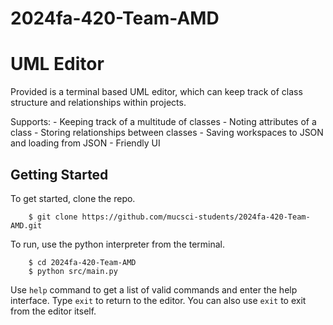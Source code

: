 # 2024fa-420-Team-AMD

# UML Editor

Provided is a terminal based UML editor, which can keep track of class structure and relationships within projects.

Supports:
    - Keeping track of a multitude of classes
    - Noting attributes of a class
    - Storing relationships between classes
    - Saving workspaces to JSON and loading from JSON
    - Friendly UI

## Getting Started

To get started, clone the repo.

```console
    $ git clone https://github.com/mucsci-students/2024fa-420-Team-AMD.git
```

To run, use the python interpreter from the terminal.

```console
    $ cd 2024fa-420-Team-AMD
    $ python src/main.py
```

Use `help` command to get a list of valid commands and enter the help interface. Type `exit` to return to the editor. You can also use `exit` to exit from the editor itself.